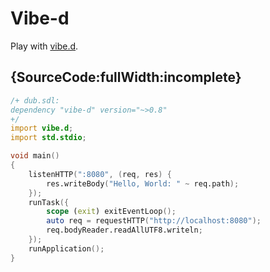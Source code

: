 # Vibe-d

Play with [vibe.d](http://vibed.org).

## {SourceCode:fullWidth:incomplete}

```d
/+ dub.sdl:
dependency "vibe-d" version="~>0.8"
+/
import vibe.d;
import std.stdio;

void main()
{
    listenHTTP(":8080", (req, res) {
        res.writeBody("Hello, World: " ~ req.path);
    });
    runTask({
        scope (exit) exitEventLoop();
        auto req = requestHTTP("http://localhost:8080");
        req.bodyReader.readAllUTF8.writeln;
    });
    runApplication();
}
```
